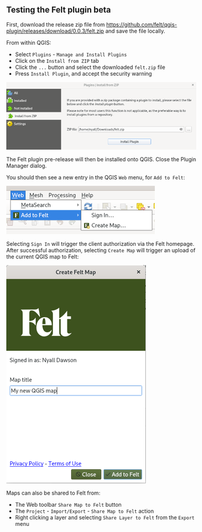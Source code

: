 ## Testing the Felt plugin beta

First, download the release zip file from https://github.com/felt/qgis-plugin/releases/download/0.0.3/felt.zip
and save the file locally.

From within QGIS:

- Select `Plugins` - `Manage and Install Plugins`
- Click on the `Install from ZIP` tab
- Click the `...` button and select the downloaded `felt.zip` file
- Press `Install Plugin`, and accept the security warning

![install from ZIP](install_from_zip.png)

The Felt plugin pre-release will then be installed onto QGIS. Close the Plugin
Manager dialog.

You should then see a new entry in the QGIS `Web` menu, for `Add to Felt`:

![Add to Felt menu](add_to_felt_menu.png)

Selecting `Sign In` will trigger the client authorization via the Felt homepage.
After successful authorization, selecting `Create Map` will trigger an upload
of the current QGIS map to Felt:

![Create new map](create_map.png)

Maps can also be shared to Felt from:

- The Web toolbar `Share Map to Felt` button
- The `Project` - `Import/Export` - `Share Map to Felt` action
- Right clicking a layer and selecting `Share Layer to Felt` from the `Export` menu